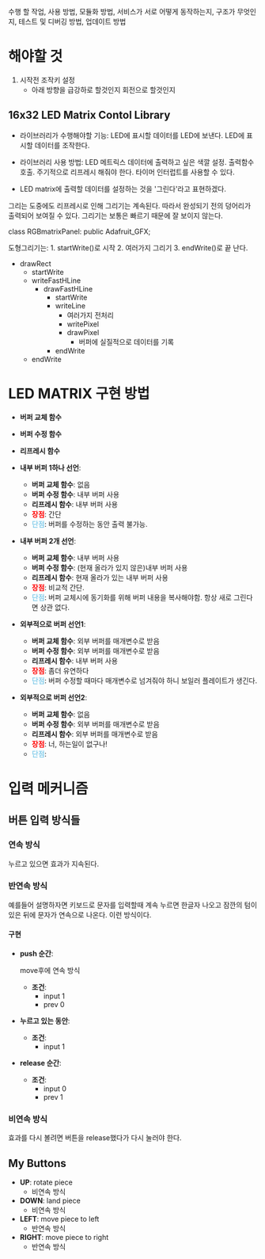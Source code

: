 수행 할 작업, 사용 방법, 모듈화 방법, 서비스가 서로 어떻게 동작하는지, 구조가 무엇인지, 테스트 및 디버깅 방법, 업데이트 방법

# 해야할 것

1. 시작전 조작키 설정
   + 아래 방향을 급강하로 할것인지 회전으로 할것인지

## 16x32 LED Matrix Contol Library

+ 라이브러리가 수행해야할 기능:
  LED에 표시할 데이터를 LED에 보낸다.
  LED에 표시할 데이터를 조작한다.

+ 라이브러리 사용 방법:
  LED 메트릭스 데이터에 출력하고 싶은 색깔 설정.
  출력함수 호출. 주기적으로 리프레시 해줘야 한다. 타이머 인터럽트를 사용할 수 있다.

  

+ LED matrix에 출력할 데이터를 설정하는 것을 '그린다'라고 표현하겠다.

그리는 도중에도 리프레시로 인해 그리기는 계속된다. 
따라서 완성되기 전의 덩어리가 출력되어 보여질 수 있다.
그리기는 보통은 빠르기 때문에 잘 보이지 않는다.













class RGBmatrixPanel: public Adafruit_GFX;


도형그리기는:
	1. startWrite()로 시작
	2. 여러가지 그리기
	3. endWrite()로 끝
난다.

+ drawRect
  + startWrite
  + writeFastHLine
    + drawFastHLine
      + startWrite
      + writeLine
        + 여러가지 전처리
        + writePixel
        + drawPixel
          + 버퍼에 실질적으로 데이터를 기록
      + endWrite
  + endWrite

# LED MATRIX 구현 방법

+ **버퍼 교체 함수**
+ **버퍼 수정 함수**
+ **리프레시 함수**



+ **내부 버퍼 1하나 선언**:
  + **버퍼 교체 함수**: 없음
  + **버퍼 수정 함수**: 내부 버퍼 사용
  + **리프레시 함수**: 내부 버퍼 사용
  + **<span style="color: red">장점</span>**: 간단
  + **<span style="color: skyblue">단점</span>**: 버퍼를 수정하는 동안 출력 불가능.

+ **내부 버퍼 2개 선언**:
  + **버퍼 교체 함수**: 내부 버퍼 사용
  + **버퍼 수정 함수**: (현재 올라가 있지 않은)내부 버퍼 사용
  + **리프레시 함수**: 현재 올라가 있는 내부 버퍼 사용
  + **<span style="color: red">장점</span>**: 비교적 간단.
  + **<span style="color: skyblue">단점</span>**: 버퍼 교체시에 동기화를 위해 버퍼 내용을 복사해야함. 항상 새로 그린다면 상관 없다.

+ **외부적으로 버퍼 선언1**:
  + **버퍼 교체 함수**: 외부 버퍼를 매개변수로 받음
  + **버퍼 수정 함수**: 외부 버퍼를 매개변수로 받음
  + **리프레시 함수**: 내부 버퍼 사용
  + **<span style="color: red">장점</span>**: 좀더 유연하다
  + **<span style="color: skyblue">단점</span>**: 버퍼 수정할 때마다 매개변수로 넘겨줘야 하니 보일러 플레이트가 생긴다.
+ **외부적으로 버퍼 선언2**:
  + **버퍼 교체 함수**: 없음
  + **버퍼 수정 함수**: 외부 버퍼를 매개변수로 받음
  + **리프레시 함수**: 외부 버퍼를 매개변수로 받음
  + **<span style="color: red">장점</span>**: 너, 하는일이 없구나!
  + **<span style="color: skyblue">단점</span>**:

# 입력 메커니즘

## 버튼 입력 방식들

### 연속 방식 

누르고 있으면 효과가 지속된다.

### 반연속 방식

예를들어 설명하자면 키보드로 문자를 입력할때 계속 누르면 한글자 나오고 잠깐의 텀이 있은 뒤에 문자가 연속으로 나온다. 이런 방식이다.

#### 구현

+ **push 순간**: 

  move후에 연속 방식

  + **조건**: 
    + input 1
    + prev 0

+ **누르고 있는 동안**:

  + **조건**:
    + input 1

+ **release 순간**:

  + **조건**:
    + input 0
    + prev 1

### 비연속 방식

효과를 다시 볼려면 버튼을 release했다가 다시 눌러야 한다.

## My Buttons

+ **UP**: rotate piece
  + 비연속 방식
+ **DOWN**: land piece
  + 비연속 방식
+ **LEFT**: move piece to left
  + 반연속 방식
+ **RIGHT**: move piece to right
  + 반연속 방식


